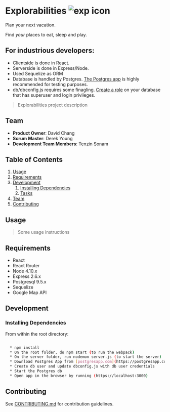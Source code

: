 # Explorabilities ![exp icon](https://github.com/dchang103/explorabilities/blob/master/public/exp-icon.png)

Plan your next vacation.

Find *your* places to eat, sleep and play.

## For industrious developers:

  * Clientside is done in React.
  * Serverside is done in Express/Node.
  * Used Sequelize as ORM
  * Database is handled by Postgres. [The Postgres app](https://postgresapp.com/) is highly recommended for testing purposes.
  * db/dbconfig.js requires some finagling. [Create a role](https://www.postgresql.org/docs/8.1/static/sql-createrole.html) on your database that has superuser and login privileges.


> Explorabilities project description

## Team

  - __Product Owner__: David Chang
  - __Scrum Master__: Derek Young
  - __Development Team Members__: Tenzin Sonam

## Table of Contents

1. [Usage](#Usage)
1. [Requirements](#requirements)
1. [Development](#development)
    1. [Installing Dependencies](#installing-dependencies)
    1. [Tasks](#tasks)
1. [Team](#team)
1. [Contributing](#contributing)

## Usage

> Some usage instructions

## Requirements

- React
- React Router
- Node 4.10.x
- Express 2.6.x
- Postgresql 9.5.x
- Sequelize
- Google Map API

## Development

### Installing Dependencies

From within the root directory:

```sh

  * npm install
  * On the root folder, do npm start (to run the webpack)
  * On the server folder, run nodemon server.js (to start the server)
  * Download Postgres App from [postgresapp.com](https://postgresapp.com)
  * Create db user and update dbconfig.js with db user credentials
  * Start the Postgres db
  * Open app in the browser by running (https://localhost:3000)
```


## Contributing

See [CONTRIBUTING.md](https://github.com/ImprobProbs/explorabilities/blob/master/CONTRIBUTING.md) for contribution guidelines.
